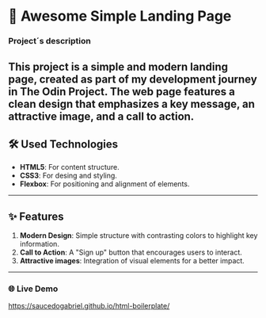 # 📌 Awesome Simple Landing Page  

### Project´s description  
This project is a simple and modern landing page, created as part of my development journey in The Odin Project. The web page features a clean design that emphasizes a key message, an attractive image, and a call to action.
---

## 🛠️ Used Technologies 
- **HTML5**: For content structure.
- **CSS3**: For desing and styling.
- **Flexbox**: For positioning and alignment of elements.

---

## ✨ Features  
1. **Modern Design**: Simple structure with contrasting colors to highlight key information. 
2. **Call to Action**: A "Sign up" button that encourages users to interact.
3. **Attractive images**: Integration of visual elements for a better impact.

---
 
### 🌐 Live Demo
https://saucedogabriel.github.io/html-boilerplate/
